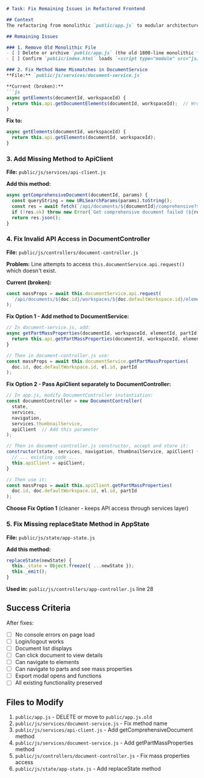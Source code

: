 ```md
# Task: Fix Remaining Issues in Refactored Frontend

## Context
The refactoring from monolithic `public/app.js` to modular architecture is 95% complete. All modules have been created and the new entry point is wired up. However, there are critical bugs that need to be fixed before the application will run.

## Remaining Issues

### 1. Remove Old Monolithic File
- [ ] Delete or archive `public/app.js` (the old 1800-line monolithic file)
- [ ] Confirm `public/index.html` loads `<script type="module" src="js/app.js"></script>` (the new modular version)

### 2. Fix Method Name Mismatches in DocumentService
**File:** `public/js/services/document-service.js`

**Current (broken):**
```js
async getElements(documentId, workspaceId) {
  return this.api.getDocumentElements(documentId, workspaceId);  // Wrong method name
}
```

**Fix to:**
```js
async getElements(documentId, workspaceId) {
  return this.api.getElements(documentId, workspaceId);
}
```

### 3. Add Missing Method to ApiClient
**File:** `public/js/services/api-client.js`

**Add this method:**
```js
async getComprehensiveDocument(documentId, params) {
  const queryString = new URLSearchParams(params).toString();
  const res = await fetch(`/api/documents/${documentId}/comprehensive?${queryString}`);
  if (!res.ok) throw new Error(`Get comprehensive document failed (${res.status})`);
  return res.json();
}
```

### 4. Fix Invalid API Access in DocumentController
**File:** `public/js/controllers/document-controller.js`

**Problem:** Line attempts to access `this.documentService.api.request()` which doesn't exist.

**Current (broken):**
```js
const massProps = await this.documentService.api.request(
  `/api/documents/${doc.id}/workspaces/${doc.defaultWorkspace.id}/elements/${el.id}/parts/${partId}/mass-properties`
);
```

**Fix Option 1 - Add method to DocumentService:**
```js
// In document-service.js, add:
async getPartMassProperties(documentId, workspaceId, elementId, partId) {
  return this.api.getPartMassProperties(documentId, workspaceId, elementId, partId);
}

// Then in document-controller.js use:
const massProps = await this.documentService.getPartMassProperties(
  doc.id, doc.defaultWorkspace.id, el.id, partId
);
```

**Fix Option 2 - Pass ApiClient separately to DocumentController:**
```js
// In app.js, modify DocumentController instantiation:
const documentController = new DocumentController(
  state, 
  services, 
  navigation, 
  services.thumbnailService,
  apiClient  // Add this parameter
);

// Then in document-controller.js constructor, accept and store it:
constructor(state, services, navigation, thumbnailService, apiClient) {
  // ... existing code ...
  this.apiClient = apiClient;
}

// Then use it:
const massProps = await this.apiClient.getPartMassProperties(
  doc.id, doc.defaultWorkspace.id, el.id, partId
);
```

**Choose Fix Option 1** (cleaner - keeps API access through services layer)

### 5. Fix Missing replaceState Method in AppState
**File:** `public/js/state/app-state.js`

**Add this method:**
```js
replaceState(newState) {
  this._state = Object.freeze({ ...newState });
  this._emit();
}
```

**Used in:** `public/js/controllers/app-controller.js` line 28

## Success Criteria
After fixes:
- [ ] No console errors on page load
- [ ] Login/logout works
- [ ] Document list displays
- [ ] Can click document to view details
- [ ] Can navigate to elements
- [ ] Can navigate to parts and see mass properties
- [ ] Export modal opens and functions
- [ ] All existing functionality preserved

## Files to Modify
1. `public/app.js` - DELETE or move to `public/app.js.old`
2. `public/js/services/document-service.js` - Fix method name
3. `public/js/services/api-client.js` - Add getComprehensiveDocument method
4. `public/js/services/document-service.js` - Add getPartMassProperties method
5. `public/js/controllers/document-controller.js` - Fix mass properties access
6. `public/js/state/app-state.js` - Add replaceState method
```
